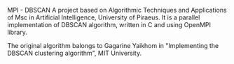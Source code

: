 MPI - DBSCAN
A project based on Algorithmic Techniques and Applications of Msc in Artificial Intelligence, University of Piraeus. It is a parallel implementation of DBSCAN algorithm, written in C and using OpenMPI library. 

The original algorithm balongs to Gagarine Yaikhom in "Implementing the DBSCAN clustering algorithm", MIT University.
